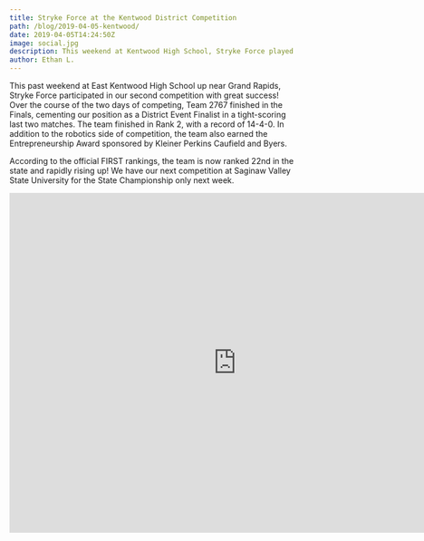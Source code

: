 ```yaml
---
title: Stryke Force at the Kentwood District Competition
path: /blog/2019-04-05-kentwood/
date: 2019-04-05T14:24:50Z
image: social.jpg
description: This weekend at Kentwood High School, Stryke Force played in its second district competition, and competed with over 40 other teams from arounf the state.
author: Ethan L.
---
```


This past weekend at East Kentwood High School up near Grand Rapids, Stryke Force participated in our second competition with great success! Over the course of the two days of competing, Team 2767 finished in the Finals, cementing our position as a District Event Finalist in a tight-scoring last two matches. The team finished in Rank 2, with a record of 14-4-0. In addition to the robotics side of competition, the team also earned the Entrepreneurship Award sponsored by Kleiner Perkins Caufield and Byers. 

According to the official FIRST rankings, the team is now ranked 22nd in the state and rapidly rising up! We have our next competition at Saginaw Valley State University for the State Championship only next week. 



<iframe src="https://strykeforce.smugmug.com/frame/slideshow?key=6C9ZG5&autoStart=1&captions=0&navigation=0&playButton=0&randomize=0&speed=3&transition=fade&transitionSpeed=2" width="800" height="600" frameborder="no" scrolling="no"></iframe>

